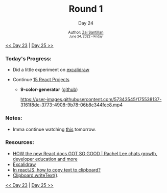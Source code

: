 <div align="center">
  <h1>Round 1</h1>
  <p>Day 24</p>
  <sub>
    Author: <a href="https://github.com/plskz" target="_blank">Zai Santillan</a>
    <br>
    <small>June 24, 2022 - Friday</small>
  </sub>
</div>

[<< Day 23](day023.md) | [Day 25 >>](day025.md)

### Today's Progress:

- Did a little experiment on [excalidraw](https://excalidraw.com)

- Continue [15 React Projects](https://youtu.be/a_7Z7C_JCyo)

  - **9-color-generator** ([github](https://github.com/plskz/react-projects))

    https://user-images.githubusercontent.com/57343545/175538137-3161f8de-3773-4908-9b78-06b8c344fec8.mp4

### Notes:

- Imma continue watching [this](https://youtu.be/Kbb9oOhoRkM) tomorrow.

### Resources:

- [HOW the new React docs GOT SO GOOD | Rachel Lee chats growth, developer education and more](https://youtu.be/Kbb9oOhoRkM)
- [Excalidraw](https://excalidraw.com)
- [In reactJS, how to copy text to clipboard?](https://stackoverflow.com/questions/39501289/in-reactjs-how-to-copy-text-to-clipboard)
- [Clipboard.writeText()](https://developer.mozilla.org/en-US/docs/Web/API/Clipboard/writeText).

[<< Day 23](day023.md) | [Day 25 >>](day025.md)
